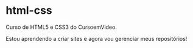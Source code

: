 # html-css
 Curso de HTML5 e CSS3 do CursoemVideo.

Estou aprendendo a criar sites e agora vou gerenciar meus repositórios!
